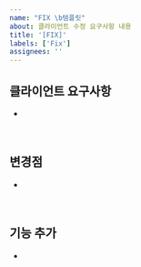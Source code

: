 ```yaml
---
name: "FIX \b템플릿"
about: 클라이언트 수정 요구사항 내용
title: '[FIX]'
labels: ['Fix']
assignees: ''
---
```


## 클라이언트 요구사항

-

<br>

## 변경점

- 

<br />

## 기능 추가

-

